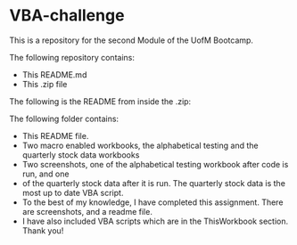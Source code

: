 # VBA-challenge
This is a repository for the second Module of the UofM Bootcamp.

The following repository contains:
- This README.md
- This .zip file

The following is the README from inside the .zip:

The following folder contains:

* This README file.
* Two macro enabled workbooks, the alphabetical testing and the quarterly stock data workbooks
* Two screenshots, one of the alphabetical testing workbook after code is run, and one 
* of the quarterly stock data after it is run. The quarterly stock data is the most up to date VBA script.
* To the best of my knowledge, I have completed this assignment. There are screenshots, and a readme file.
* I have also included VBA scripts which are in the ThisWorkbook section. Thank you!

